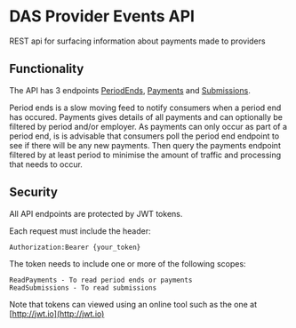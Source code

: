# DAS Provider Events API

REST api for surfacing information about payments made to providers

## Functionality

The API has 3 endpoints [PeriodEnds](PeriodEnds_README.md), [Payments](Payments_README.md) and [Submissions](Submissions_README.md).

Period ends is a slow moving feed to notify consumers when a period end has occured. Payments gives details of all payments and can optionally be filtered by period and/or employer. As payments can only occur as part of a period end, is is advisable that consumers poll the period end endpoint to see if there will be any new payments. Then query the payments endpoint filtered by at least period to minimise the amount of traffic and processing that needs to occur.

## Security
All API endpoints are protected by JWT tokens.

Each request must include the header:
```
Authorization:Bearer {your_token}
```

The token needs to include one or more of the following scopes:

    ReadPayments - To read period ends or payments
    ReadSubmissions - To read submissions

Note that tokens can viewed using an online tool such as the one at [http://jwt.io](http://jwt.io)
